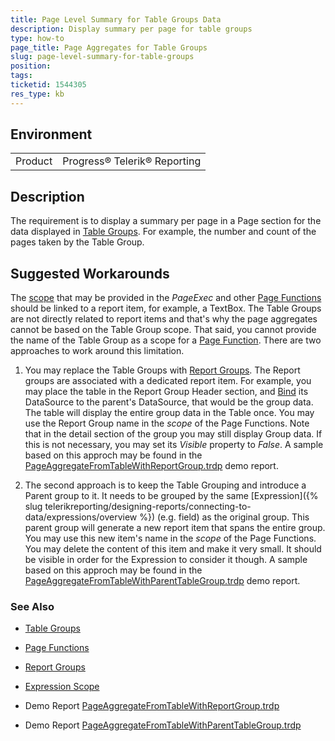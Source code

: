 ```yaml
---
title: Page Level Summary for Table Groups Data
description: Display summary per page for table groups
type: how-to
page_title: Page Aggregates for Table Groups
slug: page-level-summary-for-table-groups
position: 
tags: 
ticketid: 1544305
res_type: kb
---
```


## Environment
<table>
	<tbody>
		<tr>
			<td>Product</td>
			<td>Progress® Telerik® Reporting</td>
		</tr>
	</tbody>
</table>


## Description
The requirement is to display a summary per page in a Page section for the data displayed in [Table Groups](../data-items-how-to-add-groups-to-table-item-and-crosstab-item). 
For example, the number and count of the pages taken by the Table Group.

## Suggested Workarounds
The [scope](../expressions-scope) that may be provided in the _PageExec_ and other [Page Functions](../expressions-page-functions) should be linked to a report item, 
for example, a TextBox. The Table Groups are not directly related to report items and that's why the page aggregates cannot be based on the Table Group scope. That said, you 
cannot provide the name of the Table Group as a scope for a [Page Function](../expressions-page-functions).
There are two approaches to work around this limitation.

1. You may replace the Table Groups with [Report Groups](../data-items-how-to-add-groups-to-report-item). The Report groups are associated with a dedicated report item. 
For example, you may place the table in the Report Group Header section, and [Bind](../expressions-bindings) its DataSource to the parent's DataSource, that would be 
the group data. The table will display the entire group data in the Table once. You may use the Report Group name in the _scope_ of the Page Functions.
Note that in the detail section of the group you may still display Group data. If this is not necessary, you may set its _Visible_ property to _False_. 
A sample based on this approch may be found in the [PageAggregateFromTableWithReportGroup.trdp](resources/PageAggregateFromTableWithReportGroup.trdp) demo report.

2. The second approach is to keep the Table Grouping and introduce a Parent group to it. It needs to be grouped by the same [Expression]({% slug telerikreporting/designing-reports/connecting-to-data/expressions/overview %}) (e.g. field) 
as the original group. This parent group will generate a new report item that spans the entire group. You may use this new item's name in the _scope_ of the Page Functions. 
You may delete the content of this item and make it very small. It should be visible in order for the Expression to consider it though. A sample based on this approch may be 
found in the [PageAggregateFromTableWithParentTableGroup.trdp](resources/PageAggregateFromTableWithParentTableGroup.trdp) demo report.

### See Also
+ [Table Groups](../data-items-how-to-add-groups-to-table-item-and-crosstab-item)

+ [Page Functions](../expressions-page-functions)

+ [Report Groups](../data-items-how-to-add-groups-to-report-item)

+ [Expression Scope](../expressions-scope)

+ Demo Report [PageAggregateFromTableWithReportGroup.trdp](resources/PageAggregateFromTableWithReportGroup.trdp)

+ Demo Report [PageAggregateFromTableWithParentTableGroup.trdp](resources/PageAggregateFromTableWithParentTableGroup.trdp)
